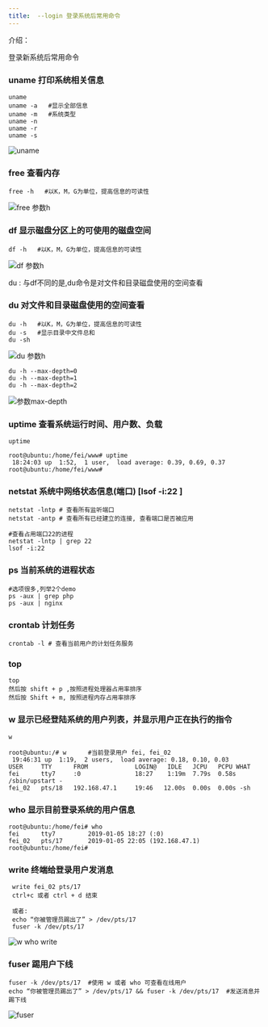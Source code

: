 ```yaml
---
title:  --login 登录系统后常用命令
---
```


介绍：

登录新系统后常用命令

### uname 打印系统相关信息

```
uname 
uname -a   #显示全部信息
uname -m   #系统类型
uname -n
uname -r
uname -s
```

![uname](/img/ubuntu/linux_command/linux_login/uname.png "uname")

### free  查看内存

```
free -h   #以K，M，G为单位，提高信息的可读性
```

![free 参数h](/img/ubuntu/linux_command/linux_login/free_h.png "free 参数h")


### df  显示磁盘分区上的可使用的磁盘空间

```
df -h   #以K，M，G为单位，提高信息的可读性
```

![df 参数h](/img/ubuntu/linux_command/linux_login/df_h.png "df 参数h")

du :  与df不同的是,du命令是对文件和目录磁盘使用的空间查看


### du  对文件和目录磁盘使用的空间查看

```
du -h   #以K，M，G为单位，提高信息的可读性
du -s   #显示目录中文件总和
du -sh  
```

![du 参数h](/img/ubuntu/linux_command/linux_login/du_h.png "du 参数h")

```
du -h --max-depth=0
du -h --max-depth=1
du -h --max-depth=2
```

![参数max-depth](/img/ubuntu/linux_command/linux_login/max_depth.png "参数max-depth")

### uptime 查看系统运行时间、用户数、负载  

```
uptime

root@ubuntu:/home/fei/www# uptime
 18:24:03 up  1:52,  1 user,  load average: 0.39, 0.69, 0.37
root@ubuntu:/home/fei/www# 
```

### netstat  系统中网络状态信息(端口)   [lsof -i:22 ]   

```
netstat -lntp # 查看所有监听端口  
netstat -antp # 查看所有已经建立的连接, 查看端口是否被应用

#查看占用端口22的进程
netstat -lntp | grep 22
lsof -i:22   
```

### ps 当前系统的进程状态

```
#选项很多,列举2个demo
ps -aux | grep php
ps -aux | nginx
```

###  crontab 计划任务

```
crontab -l # 查看当前用户的计划任务服务  
```

### top

```
top 
然后按 shift + p ,按照进程处理器占用率排序
然后按 Shift + m, 按照进程内存占用率排序
```

### w  显示已经登陆系统的用户列表，并显示用户正在执行的指令

```
w

root@ubuntu:/# w      #当前登录用户 fei, fei_02
 19:46:31 up  1:19,  2 users,  load average: 0.18, 0.10, 0.03
USER     TTY      FROM             LOGIN@   IDLE   JCPU   PCPU WHAT
fei      tty7     :0               18:27    1:19m  7.79s  0.58s /sbin/upstart -
fei_02   pts/18   192.168.47.1     19:46   12.00s  0.00s  0.00s -sh

```

### who 显示目前登录系统的用户信息

```
root@ubuntu:/home/fei# who
fei      tty7         2019-01-05 18:27 (:0)
fei_02   pts/17       2019-01-05 22:05 (192.168.47.1)
root@ubuntu:/home/fei# 
```

### write 终端给登录用户发消息

```
 write fei_02 pts/17
 ctrl+c 或者 ctrl + d 结束
 
 或者:
 echo “你被管理员踢出了” > /dev/pts/17
 fuser -k /dev/pts/17
```

![w who write](/img/ubuntu/linux_command/linux_login/w_who_write.png "w who write")

### fuser 踢用户下线

```
fuser -k /dev/pts/17  #使用 w 或者 who 可查看在线用户
echo “你被管理员踢出了” > /dev/pts/17 && fuser -k /dev/pts/17  #发送消息并踢下线
```

![fuser](/img/ubuntu/linux_command/linux_login/fuser.png "fuser")
